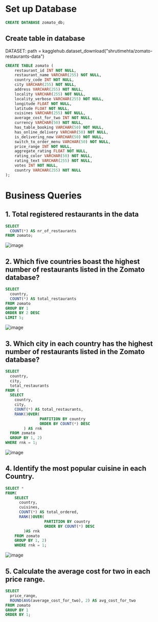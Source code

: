 # Set up Database
```sql
CREATE DATABASE zomato_db;
```
## Create table in database
DATASET: path = kagglehub.dataset_download("shrutimehta/zomato-restaurants-data")
```sql
CREATE TABLE zomato (
    restaurant_id INT NOT NULL,
    restaurant_name VARCHAR(255) NOT NULL,
    country_code INT NOT NULL,
    city VARCHAR(255) NOT NULL,
    address VARCHAR(255) NOT NULL,
    locality VARCHAR(255) NOT NULL,
    locality_verbose VARCHAR(255) NOT NULL,
    longitude FLOAT NOT NULL,
    latitude FLOAT NOT NULL,
    cuisines VARCHAR(255) NOT NULL,
    average_cost_for_two INT NOT NULL,
    currency VARCHAR(50) NOT NULL,
    has_table_booking VARCHAR(50) NOT NULL,
    has_online_delivery VARCHAR(50) NOT NULL,
    is_delivering_now VARCHAR(50) NOT NULL,
    switch_to_order_menu VARCHAR(50) NOT NULL,
    price_range INT NOT NULL,
    aggregate_rating FLOAT NOT NULL,
    rating_color VARCHAR(50) NOT NULL,
    rating_text VARCHAR(255) NOT NULL,
    votes INT NOT NULL,
    country VARCHAR(255) NOT NULL
);
```
# Business Queries
## 1. Total registered restaurants in the data
```sql
SELECT
  COUNT(*) AS nr_of_restaurants
FROM zomato;
```
![image](https://github.com/user-attachments/assets/698c8277-5aab-4347-9352-4f2b3d25be20)


## 2. Which five countries boast the highest number of restaurants listed in the Zomato database?
```sql
SELECT
  country,
  COUNT(*) AS total_restaurants
FROM zomato
GROUP BY 1
ORDER BY 2 DESC
LIMIT 5;
```
![image](https://github.com/user-attachments/assets/b899c2bd-8986-489d-9896-fe37260e4363)


## 3. Which city in each country has the highest number of restaurants listed in the Zomato database?
```sql
SELECT 
  country,
  city,
  total_restaurants
FROM (
  SELECT
    country,
    city,
    COUNT(*) AS total_restaurants,
    RANK()OVER(
               PARTITION BY country
               ORDER BY COUNT(*) DESC
		) AS rnk
  FROM zomato
  GROUP BY 1, 2)
WHERE rnk = 1;
```
![image](https://github.com/user-attachments/assets/687119e2-cf06-4bbc-9e74-b93f97647cc9)


## 4. Identify the most popular cuisine in each Country.
```sql
SELECT *
FROM(
    SELECT
      country,
      cuisines,
      COUNT(*) AS total_ordered,
      RANK()OVER(
                 PARTITION BY country
                 ORDER BY COUNT(*) DESC
		)AS rnk
    FROM zomato
    GROUP BY 1, 2)
    WHERE rnk = 1;
```
![image](https://github.com/user-attachments/assets/87945ff7-bf5d-4498-909c-911f6816c807)


## 5. Calculate the average cost for two in each price range.
```sql
SELECT 
  price_range,
  ROUND(AVG(average_cost_for_two), 2) AS avg_cost_for_two
FROM zomato
GROUP BY 1
ORDER BY 1;
```
